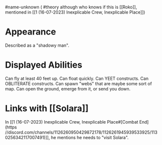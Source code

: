 #name-unknown ( #theory although who knows if this is [[Roko]], mentioned in [[1 (16-07-2023) Inexplicable Crew, Inexplicable Place]])

# Appearance

Described as a "shadowy man".

# Displayed Abilities

Can fly at least 40 feet up.
Can float quickly.
Can YEET constructs.
Can OBLITERATE constructs.
Can spawn "webs" that are maybe some sort of map.
Can open the ground, emerge from it, or send you down.

# Links with [[Solara]]

In [[1 (16-07-2023) Inexplicable Crew, Inexplicable Place#[Combat End](https //discord.com/channels/1126260950429872178/1126261945939533925/1130256342117007491)]], he mentions he needs to "visit Solara".
